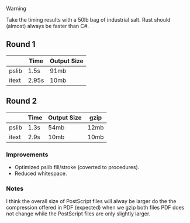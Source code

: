 >[!WARNING]
>Take the timing results with a 50lb bag of industrial salt. Rust should (almost) always be faster than C#.

## Round 1
| | Time | Output Size |
| - | - | - |
| pslib | 1.5s | 91mb |
| itext | 2.95s | 10mb |

## Round 2
| | Time | Output Size | gzip |
| - | - | - | - |
| pslib | 1.3s | 54mb | 12mb |
| itext | 2.9s | 10mb | 10mb |

### Improvements
- Optimized pslib fill/stroke (coverted to procedures).
- Reduced whitespace.

### Notes
I think the overall size of PostScript files will alway be larger do the the compression offered in PDF (expected) when we gzip both files PDF does not change while the PostScript files are only slightly larger.
